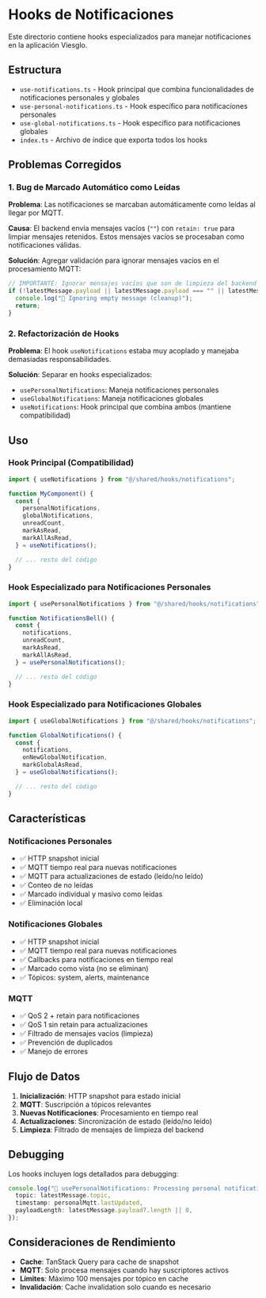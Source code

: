 # Hooks de Notificaciones

Este directorio contiene hooks especializados para manejar notificaciones en la aplicación Viesglo.

## Estructura

- `use-notifications.ts` - Hook principal que combina funcionalidades de notificaciones personales y globales
- `use-personal-notifications.ts` - Hook específico para notificaciones personales
- `use-global-notifications.ts` - Hook específico para notificaciones globales
- `index.ts` - Archivo de índice que exporta todos los hooks

## Problemas Corregidos

### 1. Bug de Marcado Automático como Leídas
**Problema**: Las notificaciones se marcaban automáticamente como leídas al llegar por MQTT.

**Causa**: El backend envía mensajes vacíos (`""`) con `retain: true` para limpiar mensajes retenidos. Estos mensajes vacíos se procesaban como notificaciones válidas.

**Solución**: Agregar validación para ignorar mensajes vacíos en el procesamiento MQTT:

```typescript
// IMPORTANTE: Ignorar mensajes vacíos que son de limpieza del backend
if (!latestMessage.payload || latestMessage.payload === "" || latestMessage.payload === "{}") {
  console.log("🔔 Ignoring empty message (cleanup)");
  return;
}
```

### 2. Refactorización de Hooks
**Problema**: El hook `useNotifications` estaba muy acoplado y manejaba demasiadas responsabilidades.

**Solución**: Separar en hooks especializados:
- `usePersonalNotifications`: Maneja notificaciones personales
- `useGlobalNotifications`: Maneja notificaciones globales
- `useNotifications`: Hook principal que combina ambos (mantiene compatibilidad)

## Uso

### Hook Principal (Compatibilidad)
```typescript
import { useNotifications } from "@/shared/hooks/notifications";

function MyComponent() {
  const {
    personalNotifications,
    globalNotifications,
    unreadCount,
    markAsRead,
    markAllAsRead,
  } = useNotifications();

  // ... resto del código
}
```

### Hook Especializado para Notificaciones Personales
```typescript
import { usePersonalNotifications } from "@/shared/hooks/notifications";

function NotificationsBell() {
  const {
    notifications,
    unreadCount,
    markAsRead,
    markAllAsRead,
  } = usePersonalNotifications();

  // ... resto del código
}
```

### Hook Especializado para Notificaciones Globales
```typescript
import { useGlobalNotifications } from "@/shared/hooks/notifications";

function GlobalNotifications() {
  const {
    notifications,
    onNewGlobalNotification,
    markGlobalAsRead,
  } = useGlobalNotifications();

  // ... resto del código
}
```

## Características

### Notificaciones Personales
- ✅ HTTP snapshot inicial
- ✅ MQTT tiempo real para nuevas notificaciones
- ✅ MQTT para actualizaciones de estado (leído/no leído)
- ✅ Conteo de no leídas
- ✅ Marcado individual y masivo como leídas
- ✅ Eliminación local

### Notificaciones Globales
- ✅ HTTP snapshot inicial
- ✅ MQTT tiempo real para nuevas notificaciones
- ✅ Callbacks para notificaciones en tiempo real
- ✅ Marcado como vista (no se eliminan)
- ✅ Tópicos: system, alerts, maintenance

### MQTT
- ✅ QoS 2 + retain para notificaciones
- ✅ QoS 1 sin retain para actualizaciones
- ✅ Filtrado de mensajes vacíos (limpieza)
- ✅ Prevención de duplicados
- ✅ Manejo de errores

## Flujo de Datos

1. **Inicialización**: HTTP snapshot para estado inicial
2. **MQTT**: Suscripción a tópicos relevantes
3. **Nuevas Notificaciones**: Procesamiento en tiempo real
4. **Actualizaciones**: Sincronización de estado (leído/no leído)
5. **Limpieza**: Filtrado de mensajes de limpieza del backend

## Debugging

Los hooks incluyen logs detallados para debugging:

```typescript
console.log("🔔 usePersonalNotifications: Processing personal notification from MQTT", {
  topic: latestMessage.topic,
  timestamp: personalMqtt.lastUpdated,
  payloadLength: latestMessage.payload?.length || 0,
});
```

## Consideraciones de Rendimiento

- **Cache**: TanStack Query para cache de snapshot
- **MQTT**: Solo procesa mensajes cuando hay suscriptores activos
- **Límites**: Máximo 100 mensajes por tópico en cache
- **Invalidación**: Cache invalidation solo cuando es necesario

